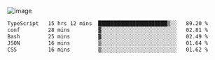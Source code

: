 ![image](https://github-profile-trophy.vercel.app/?username=CMOISDEAD&theme=darkhub&row=1&no-frame=true&margin-w=15&margin-h=15)
<!--START_SECTION:waka-->

```txt
TypeScript   15 hrs 12 mins  ██████████████████████▒░░   89.20 %
conf         28 mins         ▓░░░░░░░░░░░░░░░░░░░░░░░░   02.81 %
Bash         25 mins         ▓░░░░░░░░░░░░░░░░░░░░░░░░   02.49 %
JSON         16 mins         ▒░░░░░░░░░░░░░░░░░░░░░░░░   01.64 %
CSS          16 mins         ▒░░░░░░░░░░░░░░░░░░░░░░░░   01.62 %
```

<!--END_SECTION:waka--> 
